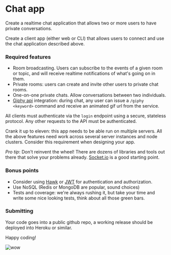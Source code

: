 # Chat app

Create a realtime chat application that allows two or more users to have private conversations.

Create a client app (either web or CLI) that allows users to connect and use the chat application described above.


### Required features

- Room broadcasting. Users can subscribe to the events of a given room or topic, and will receive realtime notifications of what's going on in them.
- Private rooms: users can create and invite other users to private chat rooms.
- One-on-one private chats. Allow conversations between two individuals.
- [Giphy api] integration: during chat, any user can issue a `/giphy <keyword>` command and receive an animated gif url from the service.

All clients must authenticate via the `login` endpoint using a secure, stateless protocol. Any other requests to the API must be authenticated.

Crank it up to eleven: this app needs to be able run on multiple servers. All the above features need work across several server instances and node clusters. Consider this requirement when designing your app.

*Pro tip*: Don't reinvent the wheel! There are dozens of libraries and tools out there that solve your problems already. [Socket.io] is a good starting point.

### Bonus points

- Consider using [Hawk] or [JWT] for authentication and authorization.
- Use NoSQL (Redis or MongoDB are popular, sound choices)
- Tests and coverage: we're always rushing it, but take your time and write some nice looking tests, think about all those green bars.

### Submitting

Your code goes into a public github repo, a working release should be deployed into Heroku or similar.

Happy coding!

![wow](http://i3.kym-cdn.com/photos/images/newsfeed/000/582/577/9bf.jpg)

[Socket.io]: http://socket.io/
[Giphy api]: https://api.giphy.com/
[Hawk]: https://github.com/hueniverse/hawk#readme
[JWT]: http://jwt.io/